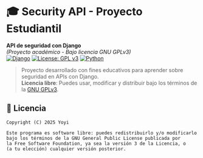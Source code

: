 # 🎓 Security API - Proyecto Estudiantil

**API de seguridad con Django**  
*(Proyecto académico - Bajo licencia GNU GPLv3)*  
[![Django](https://img.shields.io/badge/Django-4.2-green)](https://www.djangoproject.com/)
[![License: GPL v3](https://img.shields.io/badge/License-GPLv3-blue)](LICENSE)
[![Python](https://img.shields.io/badge/Python-3.8%2B-blue)](https://www.python.org/)

> Proyecto desarrollado con fines educativos para aprender sobre seguridad en APIs con Django.  
> **Licencia libre**: Puedes usar, modificar y distribuir bajo los términos de la [GNU GPLv3](LICENSE).

## 📜 Licencia
```text
Copyright (C) 2025 Yoyi

Este programa es software libre: puedes redistribuirlo y/o modificarlo
bajo los términos de la GNU General Public License publicada por
la Free Software Foundation, ya sea la versión 3 de la Licencia, o
(a tu elección) cualquier versión posterior.
